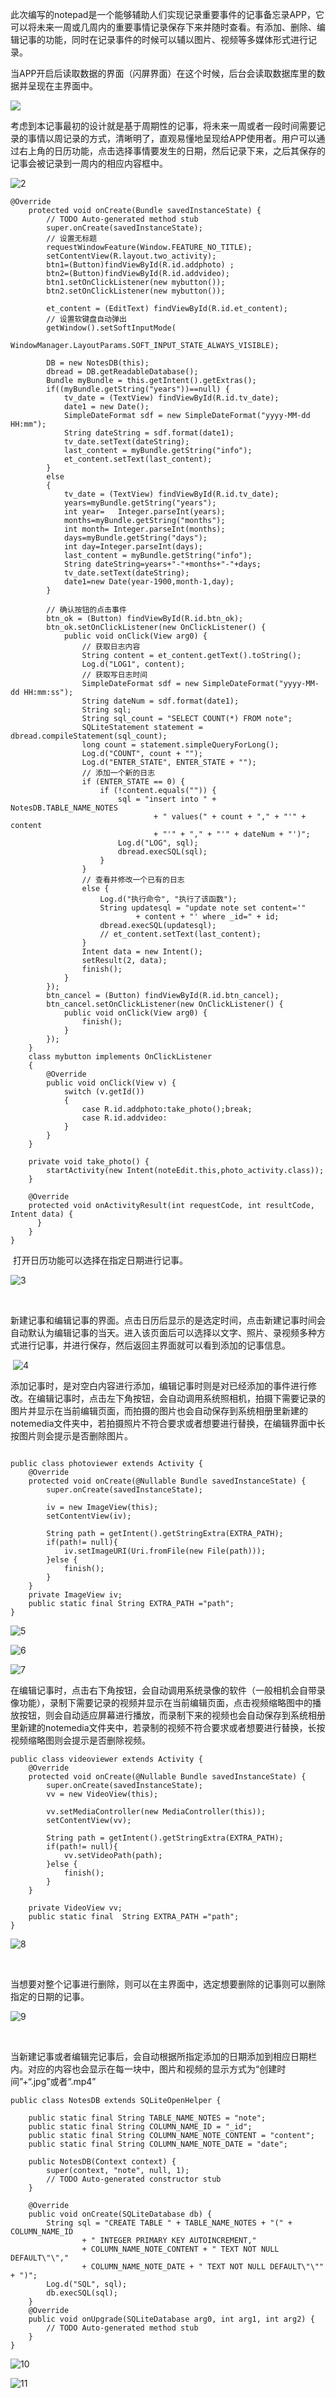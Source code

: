 ​	此次编写的notepad是一个能够辅助人们实现记录重要事件的记事备忘录APP，它可以将未来一周或几周内的重要事情记录保存下来并随时查看。有添加、删除、编辑记事的功能，同时在记录事件的时候可以辅以图片、视频等多媒体形式进行记录。 



​	当APP开启后读取数据的界面（闪屏界面）在这个时候，后台会读取数据库里的数据并呈现在主界面中。 

![](1.jpg)



​	考虑到本记事最初的设计就是基于周期性的记事，将未来一周或者一段时间需要记录的事情以周记录的方式，清晰明了，直观易懂地呈现给APP使用者。用户可以通过右上角的日历功能，点击选择事情要发生的日期，然后记录下来，之后其保存的记事会被记录到一周内的相应内容框中。

![2](2.jpg)



```
@Override
    protected void onCreate(Bundle savedInstanceState) {
        // TODO Auto-generated method stub
        super.onCreate(savedInstanceState);
        // 设置无标题
        requestWindowFeature(Window.FEATURE_NO_TITLE);
        setContentView(R.layout.two_activity);
        btn1=(Button)findViewById(R.id.addphoto) ;
        btn2=(Button)findViewById(R.id.addvideo);
        btn1.setOnClickListener(new mybutton());
        btn2.setOnClickListener(new mybutton());

        et_content = (EditText) findViewById(R.id.et_content);
        // 设置软键盘自动弹出
        getWindow().setSoftInputMode(
                WindowManager.LayoutParams.SOFT_INPUT_STATE_ALWAYS_VISIBLE);

        DB = new NotesDB(this);
        dbread = DB.getReadableDatabase();
        Bundle myBundle = this.getIntent().getExtras();
        if((myBundle.getString("years"))==null) {
            tv_date = (TextView) findViewById(R.id.tv_date);
            date1 = new Date();
            SimpleDateFormat sdf = new SimpleDateFormat("yyyy-MM-dd HH:mm");
            String dateString = sdf.format(date1);
            tv_date.setText(dateString);
            last_content = myBundle.getString("info");
            et_content.setText(last_content);
        }
        else
        {
            tv_date = (TextView) findViewById(R.id.tv_date);
            years=myBundle.getString("years");
            int year=   Integer.parseInt(years);
            months=myBundle.getString("months");
            int month= Integer.parseInt(months);
            days=myBundle.getString("days");
            int day=Integer.parseInt(days);
            last_content = myBundle.getString("info");
            String dateString=years+"-"+months+"-"+days;
            tv_date.setText(dateString);
            date1=new Date(year-1900,month-1,day);
        }

        // 确认按钮的点击事件
        btn_ok = (Button) findViewById(R.id.btn_ok);
        btn_ok.setOnClickListener(new OnClickListener() {
            public void onClick(View arg0) {
                // 获取日志内容
                String content = et_content.getText().toString();
                Log.d("LOG1", content);
                // 获取写日志时间
                SimpleDateFormat sdf = new SimpleDateFormat("yyyy-MM-dd HH:mm:ss");
                String dateNum = sdf.format(date1);
                String sql;
                String sql_count = "SELECT COUNT(*) FROM note";
                SQLiteStatement statement = dbread.compileStatement(sql_count);
                long count = statement.simpleQueryForLong();
                Log.d("COUNT", count + "");
                Log.d("ENTER_STATE", ENTER_STATE + "");
                // 添加一个新的日志
                if (ENTER_STATE == 0) {
                    if (!content.equals("")) {
                        sql = "insert into " + NotesDB.TABLE_NAME_NOTES
                                + " values(" + count + "," + "'" + content
                                + "'" + "," + "'" + dateNum + "')";
                        Log.d("LOG", sql);
                        dbread.execSQL(sql);
                    }
                }
                // 查看并修改一个已有的日志
                else {
                    Log.d("执行命令", "执行了该函数");
                    String updatesql = "update note set content='"
                            + content + "' where _id=" + id;
                    dbread.execSQL(updatesql);
                    // et_content.setText(last_content);
                }
                Intent data = new Intent();
                setResult(2, data);
                finish();
            }
        });
        btn_cancel = (Button) findViewById(R.id.btn_cancel);
        btn_cancel.setOnClickListener(new OnClickListener() {
            public void onClick(View arg0) {
                finish();
            }
        });
    }
    class mybutton implements OnClickListener
    {
        @Override
        public void onClick(View v) {
            switch (v.getId())
            {
                case R.id.addphoto:take_photo();break;
                case R.id.addvideo:
            }
        }
    }

    private void take_photo() {
        startActivity(new Intent(noteEdit.this,photo_activity.class));
    }

    @Override
    protected void onActivityResult(int requestCode, int resultCode, Intent data) {
      }
    }
}
```

​	打开日历功能可以选择在指定日期进行记事。

![3](3.jpg)



​	

​	新建记事和编辑记事的界面。点击日历后显示的是选定时间，点击新建记事时间会自动默认为编辑记事的当天。进入该页面后可以选择以文字、照片、录视频多种方式进行记事，并进行保存，然后返回主界面就可以看到添加的记事信息。

​	                       ![4](4.jpg)



​	添加记事时，是对空白内容进行添加，编辑记事时则是对已经添加的事件进行修改。在编辑记事时，点击左下角按钮，会自动调用系统照相机，拍摄下需要记录的图片并显示在当前编辑页面，而拍摄的图片也会自动保存到系统相册里新建的notemedia文件夹中，若拍摄照片不符合要求或者想要进行替换，在编辑界面中长按图片则会提示是否删除图片。 

```

public class photoviewer extends Activity {
    @Override
    protected void onCreate(@Nullable Bundle savedInstanceState) {
        super.onCreate(savedInstanceState);

        iv = new ImageView(this);
        setContentView(iv);

        String path = getIntent().getStringExtra(EXTRA_PATH);
        if(path!= null){
            iv.setImageURI(Uri.fromFile(new File(path)));
        }else {
            finish();
        }
    }
    private ImageView iv;
    public static final String EXTRA_PATH ="path";
}
```

![5](5.jpg)

![6](6.jpg)

![7](7.jpg)



​	在编辑记事时，点击右下角按钮，会自动调用系统录像的软件（一般相机会自带录像功能），录制下需要记录的视频并显示在当前编辑页面，点击视频缩略图中的播放按钮，则会自动适应屏幕进行播放，而录制下来的视频也会自动保存到系统相册里新建的notemedia文件夹中，若录制的视频不符合要求或者想要进行替换，长按视频缩略图则会提示是否删除视频。 

```
public class videoviewer extends Activity {
    @Override
    protected void onCreate(@Nullable Bundle savedInstanceState) {
        super.onCreate(savedInstanceState);
        vv = new VideoView(this);

        vv.setMediaController(new MediaController(this));
        setContentView(vv);

        String path = getIntent().getStringExtra(EXTRA_PATH);
        if(path!= null){
            vv.setVideoPath(path);
        }else {
            finish();
        }
    }

    private VideoView vv;
    public static final  String EXTRA_PATH ="path";
}
```

![8](8.jpg)

​		

​	当想要对整个记事进行删除，则可以在主界面中，选定想要删除的记事则可以删除指定的日期的记事。 

![9](9.jpg)

​	

​	当新建记事或者编辑完记事后，会自动根据所指定添加的日期添加到相应日期栏内。对应的内容也会显示在每一块中，图片和视频的显示方式为“创建时间”+“.jpg”或者“.mp4” 

```
public class NotesDB extends SQLiteOpenHelper {

    public static final String TABLE_NAME_NOTES = "note";
    public static final String COLUMN_NAME_ID = "_id";
    public static final String COLUMN_NAME_NOTE_CONTENT = "content";
    public static final String COLUMN_NAME_NOTE_DATE = "date";

    public NotesDB(Context context) {
        super(context, "note", null, 1);
        // TODO Auto-generated constructor stub
    }

    @Override
    public void onCreate(SQLiteDatabase db) {
        String sql = "CREATE TABLE " + TABLE_NAME_NOTES + "(" + COLUMN_NAME_ID
                + " INTEGER PRIMARY KEY AUTOINCREMENT,"
                + COLUMN_NAME_NOTE_CONTENT + " TEXT NOT NULL DEFAULT\"\","
                + COLUMN_NAME_NOTE_DATE + " TEXT NOT NULL DEFAULT\"\"" + ")";
        Log.d("SQL", sql);
        db.execSQL(sql);
    }
    @Override
    public void onUpgrade(SQLiteDatabase arg0, int arg1, int arg2) {
        // TODO Auto-generated method stub
    }
}

```

![10](10.jpg)

![11](11.jpg)
